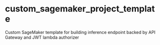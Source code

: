 # custom_sagemaker_project_template
Custom SageMaker template for building inference endpoint backed by API Gateway and JWT lambda authorizer
